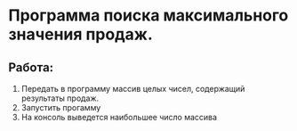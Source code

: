 # Программа поиска максимального значения продаж.
## Работа:
1. Передать в программу массив целых чисел, содержащий результаты продаж.
2. Запустить прогамму
3. На консоль выведется наибольшее число массива
